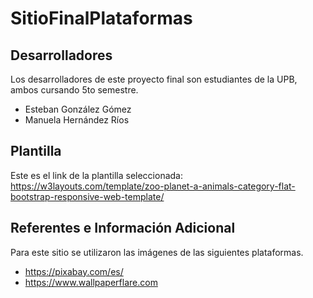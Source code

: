 # SitioFinalPlataformas

## Desarrolladores
Los desarrolladores de este proyecto final son estudiantes de la UPB, ambos cursando 5to semestre.

- Esteban González Gómez
- Manuela Hernández Ríos

## Plantilla
Este es el link de la plantilla seleccionada: https://w3layouts.com/template/zoo-planet-a-animals-category-flat-bootstrap-responsive-web-template/

## Referentes e Información Adicional
Para este sitio se utilizaron las imágenes de las siguientes plataformas.
- https://pixabay.com/es/
- https://www.wallpaperflare.com
